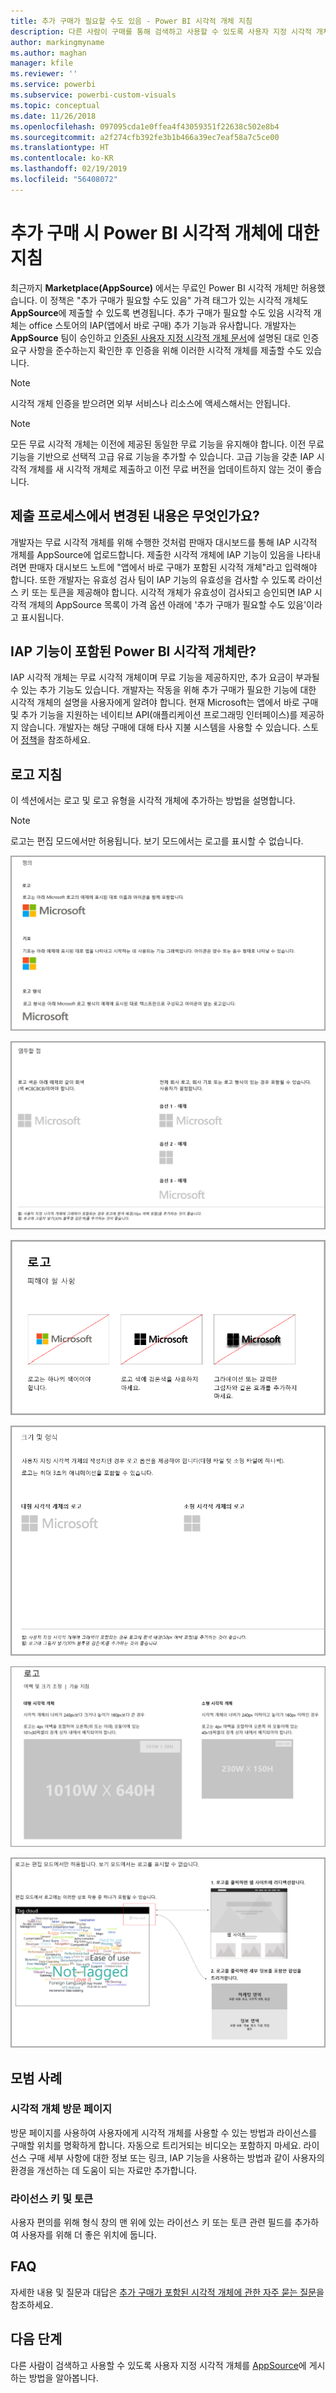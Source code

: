 ```yaml
---
title: 추가 구매가 필요할 수도 있음 - Power BI 시각적 개체 지침
description: 다른 사람이 구매를 통해 검색하고 사용할 수 있도록 사용자 지정 시각적 개체를 AppSource에 게시하는 방법을 알아봅니다.
author: markingmyname
ms.author: maghan
manager: kfile
ms.reviewer: ''
ms.service: powerbi
ms.subservice: powerbi-custom-visuals
ms.topic: conceptual
ms.date: 11/26/2018
ms.openlocfilehash: 097095cda1e0ffea4f43059351f22638c502e8b4
ms.sourcegitcommit: a2f274cfb392fe3b1b466a39ec7eaf58a7c5ce00
ms.translationtype: HT
ms.contentlocale: ko-KR
ms.lasthandoff: 02/19/2019
ms.locfileid: "56408072"
---
```

# <a name="guidelines-for-power-bi-visuals-with-additional-purchases"></a>추가 구매 시 Power BI 시각적 개체에 대한 지침

최근까지 **Marketplace(AppSource)** 에서는 무료인 Power BI 시각적 개체만 허용했습니다. 이 정책은 "추가 구매가 필요할 수도 있음" 가격 태그가 있는 시각적 개체도 **AppSource**에 제출할 수 있도록 변경됩니다. 추가 구매가 필요할 수도 있음 시각적 개체는 office 스토어의 IAP(앱에서 바로 구매) 추가 기능과 유사합니다. 개발자는 **AppSource** 팀이 승인하고 [인증된 사용자 지정 시각적 개체 문서](../power-bi-custom-visuals-certified.md)에 설명된 대로 인증 요구 사항을 준수하는지 확인한 후 인증을 위해 이러한 시각적 개체를 제출할 수도 있습니다.

> [!Note]
> 시각적 개체 인증을 받으려면 외부 서비스나 리소스에 액세스해서는 안됩니다.

> [!Note]
> 모든 무료 시각적 개체는 이전에 제공된 동일한 무료 기능을 유지해야 합니다. 이전 무료 기능을 기반으로 선택적 고급 유료 기능을 추가할 수 있습니다. 고급 기능을 갖춘 IAP 시각적 개체를 새 시각적 개체로 제출하고 이전 무료 버전을 업데이트하지 않는 것이 좋습니다.


## <a name="whats-changing-in-the-submission-process"></a>제출 프로세스에서 변경된 내용은 무엇인가요?

개발자는 무료 시각적 개체를 위해 수행한 것처럼 판매자 대시보드를 통해 IAP 시각적 개체를 AppSource에 업로드합니다. 제출한 시각적 개체에 IAP 기능이 있음을 나타내려면 판매자 대시보드 노트에 "앱에서 바로 구매가 포함된 시각적 개체"라고 입력해야 합니다. 또한 개발자는 유효성 검사 팀이 IAP 기능의 유효성을 검사할 수 있도록 라이선스 키 또는 토큰을 제공해야 합니다. 시각적 개체가 유효성이 검사되고 승인되면 IAP 시각적 개체의 AppSource 목록이 가격 옵션 아래에 '추가 구매가 필요할 수도 있음'이라고 표시됩니다.

## <a name="what-is-a-power-bi-visual-with-iap-features"></a>IAP 기능이 포함된 Power BI 시각적 개체란?

IAP 시각적 개체는 무료 시각적 개체이며 무료 기능을 제공하지만, 추가 요금이 부과될 수 있는 추가 기능도 있습니다. 개발자는 작동을 위해 추가 구매가 필요한 기능에 대한 시각적 개체의 설명을 사용자에게 알려야 합니다. 현재 Microsoft는 앱에서 바로 구매 및 추가 기능을 지원하는 네이티브 API(애플리케이션 프로그래밍 인터페이스)를 제공하지 않습니다. 개발자는 해당 구매에 대해 타사 지불 시스템을 사용할 수 있습니다. 스토어 [정책](https://docs.microsoft.com/office/dev/store/validation-policies#2-apps-or-add-ins-can-display-certain-ads)을 참조하세요.

## <a name="logo-guidelines"></a>로고 지침

이 섹션에서는 로고 및 로고 유형을 시각적 개체에 추가하는 방법을 설명합니다.

> [!NOTE]
> 로고는 편집 모드에서만 허용됩니다. 보기 모드에서는 로고를 표시할 수 없습니다.

![정의](media/office-store-in-app-purchase-visual-guidelines/definitions.png)

![작업 유지](media/office-store-in-app-purchase-visual-guidelines/things-to-keep-in-mind.png)

![작업 대상](media/office-store-in-app-purchase-visual-guidelines/things-to-avoid.png)

![크기 및 형식 ](media/office-store-in-app-purchase-visual-guidelines/size-and-format.png)

![여백 및](media/office-store-in-app-purchase-visual-guidelines/margins-and-sizes.png)

![편집 모드](media/office-store-in-app-purchase-visual-guidelines/logos-in-edit-mode.png)

## <a name="best-practices"></a>모범 사례

### <a name="visual-landing-page"></a>시각적 개체 방문 페이지

방문 페이지를 사용하여 사용자에게 시각적 개체를 사용할 수 있는 방법과 라이선스를 구매할 위치를 명확하게 합니다. 자동으로 트리거되는 비디오는 포함하지 마세요. 라이선스 구매 세부 사항에 대한 정보 또는 링크, IAP 기능을 사용하는 방법과 같이 사용자의 환경을 개선하는 데 도움이 되는 자료만 추가합니다.

### <a name="license-key-and-token"></a>라이선스 키 및 토큰

사용자 편의를 위해 형식 창의 맨 위에 있는 라이선스 키 또는 토큰 관련 필드를 추가하여 사용자를 위해 더 좋은 위치에 둡니다.

## <a name="faq"></a>FAQ

자세한 내용 및 질문과 대답은 [추가 구매가 포함된 시각적 개체에 관한 자주 묻는 질문](https://docs.microsoft.com/power-bi/power-bi-custom-visuals-faq#visuals-with-additional-purchases)을 참조하세요.

## <a name="next-steps"></a>다음 단계

다른 사람이 검색하고 사용할 수 있도록 사용자 지정 시각적 개체를 [AppSource](office-store.md)에 게시하는 방법을 알아봅니다.
